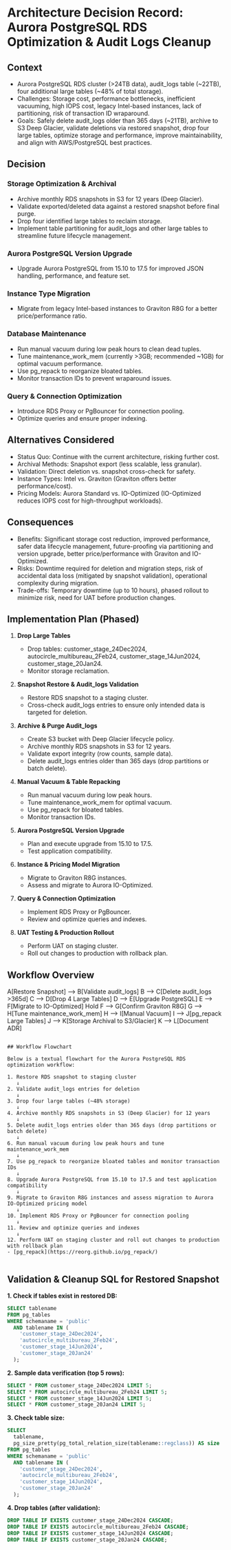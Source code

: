 # Architecture Decision Record: Aurora PostgreSQL RDS Optimization & Audit Logs Cleanup

## Context

- Aurora PostgreSQL RDS cluster (>24TB data), audit_logs table (~22TB), four additional large tables (~48% of total storage).
- Challenges: Storage cost, performance bottlenecks, inefficient vacuuming, high IOPS cost, legacy Intel-based instances, lack of partitioning, risk of transaction ID wraparound.
- Goals: Safely delete audit_logs older than 365 days (~21TB), archive to S3 Deep Glacier, validate deletions via restored snapshot, drop four large tables, optimize storage and performance, improve maintainability, and align with AWS/PostgreSQL best practices.

## Decision

### Storage Optimization & Archival
- Archive monthly RDS snapshots in S3 for 12 years (Deep Glacier).
- Validate exported/deleted data against a restored snapshot before final purge.
- Drop four identified large tables to reclaim storage.
- Implement table partitioning for audit_logs and other large tables to streamline future lifecycle management.

### Aurora PostgreSQL Version Upgrade
- Upgrade Aurora PostgreSQL from 15.10 to 17.5 for improved JSON handling, performance, and feature set.

### Instance Type Migration
- Migrate from legacy Intel-based instances to Graviton R8G for a better price/performance ratio.

### Database Maintenance
- Run manual vacuum during low peak hours to clean dead tuples.
- Tune maintenance_work_mem (currently >3GB; recommended ~1GB) for optimal vacuum performance.
- Use pg_repack to reorganize bloated tables.
- Monitor transaction IDs to prevent wraparound issues.

### Query & Connection Optimization
- Introduce RDS Proxy or PgBouncer for connection pooling.
- Optimize queries and ensure proper indexing.

## Alternatives Considered

- Status Quo: Continue with the current architecture, risking further cost.
- Archival Methods: Snapshot export (less scalable, less granular).
- Validation: Direct deletion vs. snapshot cross-check for safety.
- Instance Types: Intel vs. Graviton (Graviton offers better performance/cost).
- Pricing Models: Aurora Standard vs. IO-Optimized (IO-Optimized reduces IOPS cost for high-throughput workloads).

## Consequences

- Benefits: Significant storage cost reduction, improved performance, safer data lifecycle management, future-proofing via partitioning and version upgrade, better price/performance with Graviton and IO-Optimized.
- Risks: Downtime required for deletion and migration steps, risk of accidental data loss (mitigated by snapshot validation), operational complexity during migration.
- Trade-offs: Temporary downtime (up to 10 hours), phased rollout to minimize risk, need for UAT before production changes.

## Implementation Plan (Phased)

1. **Drop Large Tables**
   - Drop tables: customer_stage_24Dec2024, autocircle_multibureau_2Feb24, customer_stage_14Jun2024, customer_stage_20Jan24.
   - Monitor storage reclamation.

2. **Snapshot Restore & Audit_logs Validation**
   - Restore RDS snapshot to a staging cluster.
   - Cross-check audit_logs entries to ensure only intended data is targeted for deletion.

3. **Archive & Purge Audit_logs**
   - Create S3 bucket with Deep Glacier lifecycle policy.
   - Archive monthly RDS snapshots in S3 for 12 years.
   - Validate export integrity (row counts, sample data).
   - Delete audit_logs entries older than 365 days (drop partitions or batch delete).

4. **Manual Vacuum & Table Repacking**
   - Run manual vacuum during low peak hours.
   - Tune maintenance_work_mem for optimal vacuum.
   - Use pg_repack for bloated tables.
   - Monitor transaction IDs.

5. **Aurora PostgreSQL Version Upgrade**
   - Plan and execute upgrade from 15.10 to 17.5.
   - Test application compatibility.

6. **Instance & Pricing Model Migration**
   - Migrate to Graviton R8G instances.
   - Assess and migrate to Aurora IO-Optimized.

7. **Query & Connection Optimization**
   - Implement RDS Proxy or PgBouncer.
   - Review and optimize queries and indexes.

8. **UAT Testing & Production Rollout**
   - Perform UAT on staging cluster.
   - Roll out changes to production with rollback plan.

## Workflow Overview

A[Restore Snapshot] --> B[Validate audit_logs]
    B --> C[Delete audit_logs >365d]
    C --> D[Drop 4 Large Tables]
    D --> E[Upgrade PostgreSQL]
    E --> F[Migrate to IO-Optimized] Hold
    F --> G[Confirm Graviton R8G]
    G --> H[Tune maintenance_work_mem]
    H --> I[Manual Vacuum]
    I --> J[pg_repack Large Tables]
    J --> K[Storage Archival to S3/Glacier]
    K --> L[Document ADR]


```

## Workflow Flowchart

Below is a textual flowchart for the Aurora PostgreSQL RDS optimization workflow:

1. Restore RDS snapshot to staging cluster
   ↓
2. Validate audit_logs entries for deletion
   ↓
3. Drop four large tables (~48% storage)
   ↓
4. Archive monthly RDS snapshots in S3 (Deep Glacier) for 12 years
   ↓
5. Delete audit_logs entries older than 365 days (drop partitions or batch delete)
   ↓
6. Run manual vacuum during low peak hours and tune maintenance_work_mem
   ↓
7. Use pg_repack to reorganize bloated tables and monitor transaction IDs
   ↓
8. Upgrade Aurora PostgreSQL from 15.10 to 17.5 and test application compatibility
   ↓
9. Migrate to Graviton R8G instances and assess migration to Aurora IO-Optimized pricing model
   ↓
10. Implement RDS Proxy or PgBouncer for connection pooling
   ↓
11. Review and optimize queries and indexes
   ↓
12. Perform UAT on staging cluster and roll out changes to production with rollback plan
- [pg_repack](https://reorg.github.io/pg_repack/)


```
## Validation & Cleanup SQL for Restored Snapshot

**1. Check if tables exist in restored DB:**
```sql
SELECT tablename
FROM pg_tables
WHERE schemaname = 'public'
  AND tablename IN (
    'customer_stage_24Dec2024',
    'autocircle_multibureau_2Feb24',
    'customer_stage_14Jun2024',
    'customer_stage_20Jan24'
  );
```

**2. Sample data verification (top 5 rows):**
```sql
SELECT * FROM customer_stage_24Dec2024 LIMIT 5;
SELECT * FROM autocircle_multibureau_2Feb24 LIMIT 5;
SELECT * FROM customer_stage_14Jun2024 LIMIT 5;
SELECT * FROM customer_stage_20Jan24 LIMIT 5;
```

**3. Check table size:**
```sql
SELECT
  tablename,
  pg_size_pretty(pg_total_relation_size(tablename::regclass)) AS size
FROM pg_tables
WHERE schemaname = 'public'
  AND tablename IN (
    'customer_stage_24Dec2024',
    'autocircle_multibureau_2Feb24',
    'customer_stage_14Jun2024',
    'customer_stage_20Jan24'
  );
```

**4. Drop tables (after validation):**
```sql
DROP TABLE IF EXISTS customer_stage_24Dec2024 CASCADE;
DROP TABLE IF EXISTS autocircle_multibureau_2Feb24 CASCADE;
DROP TABLE IF EXISTS customer_stage_14Jun2024 CASCADE;
DROP TABLE IF EXISTS customer_stage_20Jan24 CASCADE;
```
